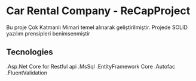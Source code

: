 #  Car Rental Company - ReCapProject


Bu proje Çok Katmanlı Mimari temel alınarak geliştirilmiştir. Projede SOLID yazılım prensipleri benimsenmiştir

## Tecnologies

.Asp.Net Core for Restful api
.MsSql
.EntityFramework Core
.Autofac
.FluentValidation




